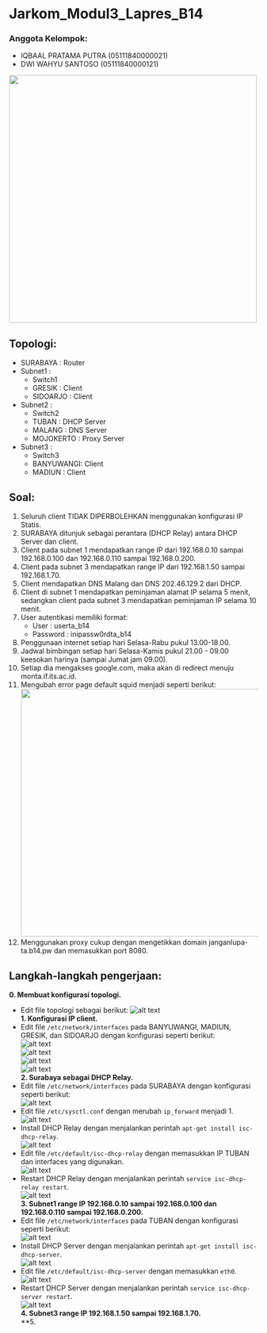# **Jarkom_Modul3_Lapres_B14**
### Anggota Kelompok:
- IQBAAL PRATAMA PUTRA  (05111840000021)
- DWI WAHYU SANTOSO     (05111840000121)

<img src="images/topologi.PNG" width="500">

## Topologi:
- SURABAYA    : Router
- Subnet1     : 
  - Switch1
  - GRESIK    : Client
  - SIDOARJO  : Client
- Subnet2     :
  - Switch2
  - TUBAN     : DHCP Server
  - MALANG    : DNS Server
  - MOJOKERTO : Proxy Server
- Subnet3     :
  - Switch3
  - BANYUWANGI: Client
  - MADIUN    : Client

## Soal:
1. Seluruh client TIDAK DIPERBOLEHKAN menggunakan konfigurasi IP Statis. <br>
2. SURABAYA ditunjuk sebagai perantara (DHCP Relay) antara DHCP Server dan client. <br>
3. Client pada subnet 1 mendapatkan range IP dari 192.168.0.10 sampai 192.168.0.100 dan 192.168.0.110 sampai 192.168.0.200. <br>
4. Client pada subnet 3 mendapatkan range IP dari 192.168.1.50 sampai 192.168.1.70. <br>
5. Client mendapatkan DNS Malang dan DNS 202.46.129.2 dari DHCP. <br>
6. Client di subnet 1 mendapatkan peminjaman alamat IP selama 5 menit, sedangkan client pada subnet 3 mendapatkan peminjaman IP selama 10 menit. <br>
7. User autentikasi memiliki format: <br>
   - User : userta_b14 <br>
   - Password : inipassw0rdta_b14 <br>
8. Penggunaan internet setiap hari Selasa-Rabu pukul 13.00-18.00. <br>
9. Jadwal bimbingan setiap hari Selasa-Kamis pukul 21.00 - 09.00 keesokan harinya (sampai Jumat jam 09.00). <br>
10. Setiap dia mengakses google.com, maka akan di redirect menuju monta.if.its.ac.id. <br>
11. Mengubah error page default squid menjadi seperti berikut: <br>
<img src="images/error-page.PNG" width="500"> <br>
12. Menggunakan proxy cukup dengan mengetikkan domain janganlupa-ta.b14.pw dan memasukkan port 8080. <br>

## Langkah-langkah pengerjaan:
**0. Membuat konfigurasi topologi.** <br>
- Edit file topologi sebagai berikut:
![alt text](/images/0.1.png) <br>
**1. Konfigurasi IP client.** <br>
- Edit file `/etc/network/interfaces` pada BANYUWANGI, MADIUN, GRESIK, dan SIDOARJO dengan konfigurasi seperti berikut: <br>
![alt text](/images/1.1.png) <br>
![alt text](/images/1.2.png) <br>
![alt text](/images/1.3.png) <br>
![alt text](/images/1.4.png) <br>
**2. Surabaya sebagai DHCP Relay.** <br>
- Edit file `/etc/network/interfaces` pada SURABAYA dengan konfigurasi seperti berikut: <br>
![alt text](/images/2.1.png) <br>
- Edit file `/etc/sysctl.conf` dengan merubah `ip_forward` menjadi 1. <br>
![alt text](/images/2.2.png) <br>
- Install DHCP Relay dengan menjalankan perintah `apt-get install isc-dhcp-relay`. <br>
![alt text](/images/2.3.png) <br>
- Edit file `/etc/default/isc-dhcp-relay` dengan memasukkan IP TUBAN dan interfaces yang digunakan. <br>
![alt text](/images/2.4.png) <br>
- Restart DHCP Relay dengan menjalankan perintah `service isc-dhcp-relay restart`. <br>
![alt text](/images/2.5.png) <br>
**3. Subnet1 range IP 192.168.0.10 sampai 192.168.0.100 dan 192.168.0.110 sampai 192.168.0.200.** <br>
- Edit file `/etc/network/interfaces` pada TUBAN dengan konfigurasi seperti berikut: <br>
![alt text](/images/3.1.png) <br>
- Install DHCP Server dengan menjalankan perintah `apt-get install isc-dhcp-server`. <br>
![alt text](/images/3.2.png) <br>
- Edit file `/etc/default/isc-dhcp-server` dengan memasukkan `eth0`. <br>
![alt text](/images/3.3.png) <br>
- Restart DHCP Server dengan menjalankan perintah `service isc-dhcp-server restart`. <br>
![alt text](/images/3.4.png) <br>
**4. Subnet3 range IP 192.168.1.50 sampai 192.168.1.70.** <br>
**5. 
